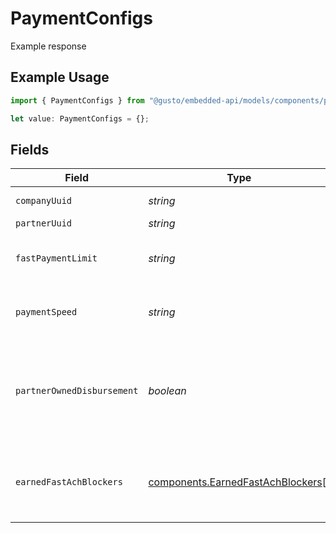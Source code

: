 # PaymentConfigs

Example response

## Example Usage

```typescript
import { PaymentConfigs } from "@gusto/embedded-api/models/components/paymentconfigs.js";

let value: PaymentConfigs = {};
```

## Fields

| Field                                                                                  | Type                                                                                   | Required                                                                               | Description                                                                            |
| -------------------------------------------------------------------------------------- | -------------------------------------------------------------------------------------- | -------------------------------------------------------------------------------------- | -------------------------------------------------------------------------------------- |
| `companyUuid`                                                                          | *string*                                                                               | :heavy_minus_sign:                                                                     | Company uuid                                                                           |
| `partnerUuid`                                                                          | *string*                                                                               | :heavy_minus_sign:                                                                     | Partner uuid                                                                           |
| `fastPaymentLimit`                                                                     | *string*                                                                               | :heavy_minus_sign:                                                                     | Payment limit for 1-day or 2-day payroll                                               |
| `paymentSpeed`                                                                         | *string*                                                                               | :heavy_minus_sign:                                                                     | Payment speed for 1-day, 2-day, 4-day                                                  |
| `partnerOwnedDisbursement`                                                             | *boolean*                                                                              | :heavy_minus_sign:                                                                     | Whether the company is configured to use the partner-owned disbursement payment rail   |
| `earnedFastAchBlockers`                                                                | [components.EarnedFastAchBlockers](../../models/components/earnedfastachblockers.md)[] | :heavy_minus_sign:                                                                     | Blockers preventing the company from earning fast ACH payments                         |